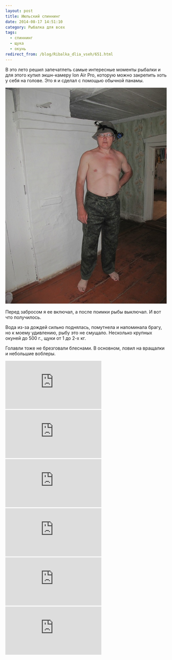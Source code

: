 ```yaml
---
layout: post
title: Июльский спиннинг
date: 2014-08-17 14:51:10
category: Рыбалка для всех
tags:
  - спиннинг
  - щука
  - окунь
redirect_from: /blog/Ribalka_dlia_vseh/651.html
---
```

В это лето решил запечатлеть самые интересные моменты рыбалки и для
этого купил экшн-камеру Ion Air Pro, которую можно закрепить хоть у себя
на голове. Это я и сделал с помощью обычной панамы.

![](/uploads/6837/13906080.42/0_9a228_c93ce62e_XL.jpg)

Перед забросом я ее включал, а после поимки рыбы выключал. И вот что
получилось.

Вода из-за дождей сильно поднялась, помутнела и напоминала брагу, но к
моему удивлению, рыбу это не смущало. Несколько крупных окуней до 500
г., щуки от 1 до 2-х кг.

Голавли тоже не брезговали блеснами. В основном, ловил на вращалки и
небольшие воблеры.

<div class="video">
  <iframe src="https://www.youtube.com/embed/yJ11r-hAfms" frameborder="0" allowfullscreen></iframe>
</div>

<div class="video">
  <iframe src="https://www.youtube.com/embed/rpYcb_P_ul4" frameborder="0" allowfullscreen></iframe>
</div>

<div class="video">
  <iframe src="https://www.youtube.com/embed/ALgNKlh9c8E" frameborder="0" allowfullscreen></iframe>
</div>

<div class="video">
  <iframe src="https://www.youtube.com/embed/kyd0EyXmXpA" frameborder="0" allowfullscreen></iframe>
</div>

<div class="video">
  <iframe src="https://www.youtube.com/embed/pD2AlNCpspo" frameborder="0" allowfullscreen></iframe>
</div>

<div class="video">
  <iframe src="https://www.youtube.com/embed/" frameborder="0" allowfullscreen></iframe>
</div>
